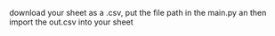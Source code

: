 download your sheet as a .csv, put the file path in the main.py an then import the out.csv into your sheet
